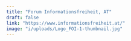 ```yaml
---
title: "Forum Informationsfreiheit, AT"
draft: false
link: "https://www.informationsfreiheit.at/"
image: "i/uploads/Logo_FOI-1-thumbnail.jpg"
---
```



